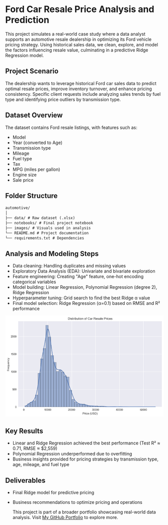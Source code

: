# Ford Car Resale Price Analysis and Prediction

This project simulates a real-world case study where a data analyst supports an automotive resale dealership in optimizing its Ford vehicle pricing strategy. Using historical sales data, we clean, explore, and model the factors influencing resale value, culminating in a predictive Ridge Regression model.

## Project Scenario
The dealership wants to leverage historical Ford car sales data to predict optimal resale prices, improve inventory turnover, and enhance pricing consistency. Specific client requests include analyzing sales trends by fuel type and identifying price outliers by transmission type.

## Dataset Overview
The dataset contains Ford resale listings, with features such as:
- Model
- Year (converted to Age)
- Transmission type
- Mileage
- Fuel type
- Tax
- MPG (miles per gallon)
- Engine size
- Sale price

## Folder Structure

```
automotive/
│
├── data/ # Raw dataset (.xlsx)
├── notebooks/ # Final project notebook
├── images/ # Visuals used in analysis
└── README.md # Project documentation
└── requirements.txt # Dependencies
```

## Analysis and Modeling Steps
- Data cleaning: Handling duplicates and missing values
- Exploratory Data Analysis (EDA): Univariate and bivariate exploration
- Feature engineering: Creating "Age" feature, one-hot encoding categorical variables
- Model building: Linear Regression, Polynomial Regression (degree 2), Ridge Regression
- Hyperparameter tuning: Grid search to find the best Ridge α value
- Final model selection: Ridge Regression (α=0.1) based on RMSE and R² performance

![Price Distribution](/automotive/images/price_distribution.png)

## Key Results
- Linear and Ridge Regression achieved the best performance (Test R² ≈ 0.71, RMSE ≈ \$2,559)
- Polynomial Regression underperformed due to overfitting
- Business insights provided for pricing strategies by transmission type, age, mileage, and fuel type

## Deliverables
- Final Ridge model for predictive pricing
- Business recommendations to optimize pricing and operations

  This project is part of a broader portfolio showcasing real-world data analysis. Visit [My GitHub Portfolio](https://github.com/dataworksbyj) to explore more.

